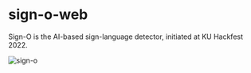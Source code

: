 # sign-o-web
Sign-O is the AI-based sign-language detector, initiated at KU Hackfest 2022.

![sign-o](https://user-images.githubusercontent.com/81013430/183261977-8163064c-8fce-447a-a3f7-1dee50ceb7a9.gif)
